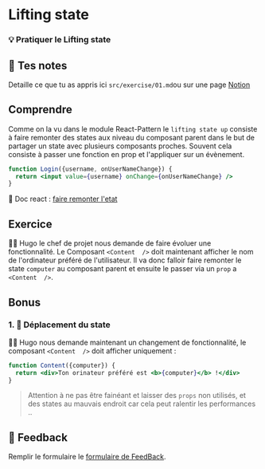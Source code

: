 # Lifting state

### 💡 Pratiquer le Lifting state

## 📝 Tes notes

Detaille ce que tu as appris ici `src/exercise/01.md`ou sur une page [Notion](https://go.mikecodeur.com/course-notes-template)

## Comprendre

Comme on la vu dans le module React-Pattern le `lifting state up` consiste à faire remonter des states aux niveau du composant parent dans le but de partager un state avec plusieurs composants proches. Souvent cela consiste à passer une fonction en prop et l'appliquer sur un évènement. 

```jsx
function Login({username, onUserNameChange}) {
  return <input value={username} onChange={onUserNameChange} />
}
```

📑 Doc react : [faire remonter l'etat](https://fr.reactjs.org/docs/lifting-state-up.html)

## Exercice

👨‍✈️ Hugo le chef de projet nous demande  de faire évoluer une fonctionnalité. Le Composant `<Content  />` doit maintenant afficher le nom de l'ordinateur préféré de l'utilisateur. Il va donc falloir faire remonter le state `computer` au composant parent et ensuite le passer via un `prop` a `<Content  />`.

## Bonus

### 1. 🚀 Déplacement du state

👨‍✈️ Hugo nous demande maintenant un changement de fonctionnalité, le composant `<Content  />` doit afficher uniquement :

```jsx
function Content({computer}) {
  return <div>Ton orinateur préféré est <b>{computer}</b> !</div>
}
```

> Attention à ne pas être fainéant et laisser des `props` non utilisés, et des states au mauvais endroit car cela peut ralentir les performances  ..
> 

## 🐜 Feedback

Remplir le formulaire le [formulaire de FeedBack](https://go.mikecodeur.com/cours-react-avis).